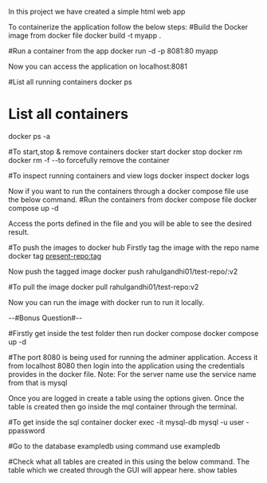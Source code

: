 In this project we have created a simple html web app 

To containerize the application follow the below steps:
#Build the Docker image from docker file
docker build -t myapp .

#Run a container from the app
docker run -d -p 8081:80 myapp

Now you can access the application on localhost:8081

#List all running containers
docker ps

# List all containers
docker ps -a

#To start,stop & remove containers
docker start <container name>
docker stop <container name>
docker rm <container name>
docker rm -f <container name>  --to forcefully remove the container

#To inspect running containers and view logs
docker inspect <container name>
docker logs <container name>

Now if you want to run the containers through a docker compose file use the below command.
#Run the containers from docker compose file
docker compose up -d

Access the ports defined in the file and you will be able to see the desired result.

#To push the images to docker hub
Firstly tag the image with the repo name
 docker tag <present-repo:tag>  <dockerub repo:tag>

 Now push the tagged image
 docker push rahulgandhi01/test-repo/:v2

 #To pull the image
 docker pull rahulgandhi01/test-repo:v2

 Now you can run the image with docker run to run it locally.

--#Bonus Question#--

#Firstly get inside the test folder then run docker compose
docker compose up -d

#The port 8080 is being used for running the adminer application. Access it from localhost 8080 then login into the application using the credentials provides in the docker file. 
Note: For the server name use the service name from that is mysql

Once you are logged in create a table using the options given. Once the table is created then go inside the mql container through the terminal.

#To get inside the sql container
docker exec -it mysql-db mysql  -u user -ppassword

#Go to the database exampledb using command 
use exampledb

#Check what all tables are created in this using the below command. The table which we created through the GUI will appear here.
show tables
